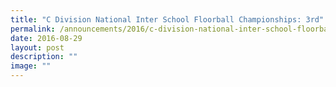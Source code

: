 ```yaml
---
title: "C Division National Inter School Floorball Championships: 3rd"
permalink: /announcements/2016/c-division-national-inter-school-floorball-championships-3rd/
date: 2016-08-29
layout: post
description: ""
image: ""
---
```

